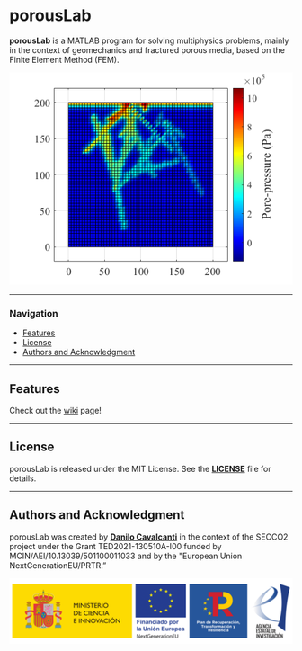 # porousLab

**porousLab** is a MATLAB program for solving multiphysics problems, mainly in the context of geomechanics and fractured porous media, based on the Finite Element Method (FEM).

<p align="center">
<img src="https://github.com/dbcavalcanti/porousLab/blob/main/figures/Ex_FracturedCellFluidFlow.png" />
</p>


---

### **Navigation**
- [Features](#features)
- [License](#license)
- [Authors and Acknowledgment](#authors-and-acknowledgment)

---

## **Features**

Check out the [wiki](https://github.com/dbcavalcanti/porousLab/wiki) page!

---

## **License**

porousLab is released under the MIT License. See the **[LICENSE](https://www.blackbox.ai/share/LICENSE)** file for details.

---

## **Authors and Acknowledgment**

porousLab was created by **[Danilo Cavalcanti](https://github.com/dbcavalcanti)** in the context of the SECCO2 project under the Grant TED2021-130510A-I00 funded by MCIN/AEI/10.13039/501100011033 and by the "European Union NextGenerationEU/PRTR.”

![SECCO2](figures/SECCO2.png)

